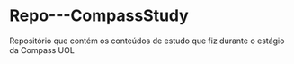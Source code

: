 # Repo---CompassStudy
Repositório que contém os conteúdos de estudo que fiz durante o estágio da Compass UOL
